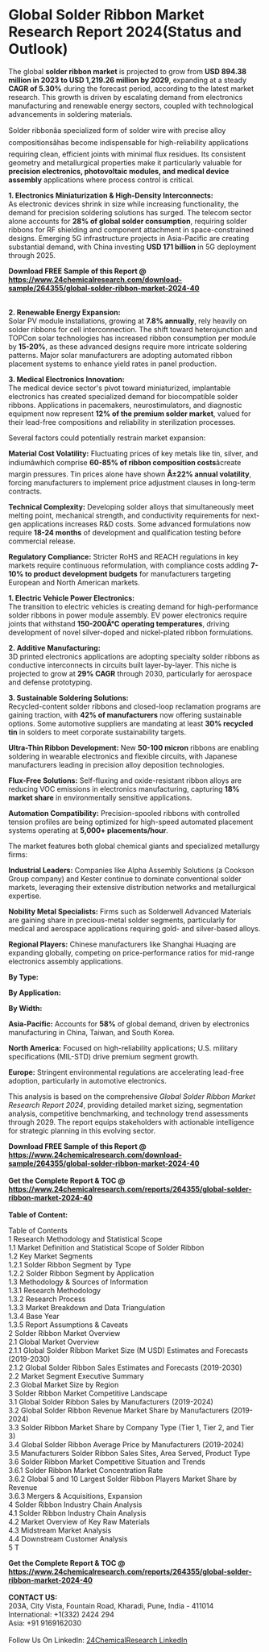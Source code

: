 <h1>Global Solder Ribbon Market Research Report 2024(Status and Outlook)</h1><p>The global <strong>solder ribbon market</strong> is projected to grow from <strong>USD 894.38 million in 2023 to USD 1,219.26 million by 2029</strong>, expanding at a steady <strong>CAGR of 5.30%</strong> during the forecast period, according to the latest market research. This growth is driven by escalating demand from electronics manufacturing and renewable energy sectors, coupled with technological advancements in soldering materials.</p><p>Solder ribbonâa specialized form of solder wire with precise alloy compositionsâhas become indispensable for high-reliability applications requiring clean, efficient joints with minimal flux residues. Its consistent geometry and metallurgical properties make it particularly valuable for <strong>precision electronics, photovoltaic modules, and medical device assembly</strong> applications where process control is critical.</p><p><strong>1. Electronics Miniaturization &amp; High-Density Interconnects:</strong><br>
As electronic devices shrink in size while increasing functionality, the demand for precision soldering solutions has surged. The telecom sector alone accounts for <strong>28% of global solder consumption</strong>, requiring solder ribbons for RF shielding and component attachment in space-constrained designs. Emerging 5G infrastructure projects in Asia-Pacific are creating substantial demand, with China investing <strong>USD 171 billion</strong> in 5G deployment through 2025.</p><div><b>Download FREE Sample of this Report @ 
            <a href="https://www.24chemicalresearch.com/download-sample/264355/global-solder-ribbon-market-2024-40">
            https://www.24chemicalresearch.com/download-sample/264355/global-solder-ribbon-market-2024-40</a></b></div><br><p><strong>2. Renewable Energy Expansion:</strong><br>
Solar PV module installations, growing at <strong>7.8% annually</strong>, rely heavily on solder ribbons for cell interconnection. The shift toward heterojunction and TOPCon solar technologies has increased ribbon consumption per module by <strong>15-20%</strong>, as these advanced designs require more intricate soldering patterns. Major solar manufacturers are adopting automated ribbon placement systems to enhance yield rates in panel production.</p><p><strong>3. Medical Electronics Innovation:</strong><br>
The medical device sector's pivot toward miniaturized, implantable electronics has created specialized demand for biocompatible solder ribbons. Applications in pacemakers, neurostimulators, and diagnostic equipment now represent <strong>12% of the premium solder market</strong>, valued for their lead-free compositions and reliability in sterilization processes.</p><p>Several factors could potentially restrain market expansion:</p><p><strong>Material Cost Volatility:</strong> Fluctuating prices of key metals like tin, silver, and indiumâwhich comprise <strong>60-85% of ribbon composition costs</strong>âcreate margin pressures. Tin prices alone have shown <strong>Â±22% annual volatility</strong>, forcing manufacturers to implement price adjustment clauses in long-term contracts.</p><p><strong>Technical Complexity:</strong> Developing solder alloys that simultaneously meet melting point, mechanical strength, and conductivity requirements for next-gen applications increases R&amp;D costs. Some advanced formulations now require <strong>18-24 months</strong> of development and qualification testing before commercial release.</p><p><strong>Regulatory Compliance:</strong> Stricter RoHS and REACH regulations in key markets require continuous reformulation, with compliance costs adding <strong>7-10% to product development budgets</strong> for manufacturers targeting European and North American markets.</p><p><strong>1. Electric Vehicle Power Electronics:</strong><br>
The transition to electric vehicles is creating demand for high-performance solder ribbons in power module assembly. EV power electronics require joints that withstand <strong>150-200Â°C operating temperatures</strong>, driving development of novel silver-doped and nickel-plated ribbon formulations.</p><p><strong>2. Additive Manufacturing:</strong><br>
3D printed electronics applications are adopting specialty solder ribbons as conductive interconnects in circuits built layer-by-layer. This niche is projected to grow at <strong>29% CAGR</strong> through 2030, particularly for aerospace and defense prototyping.</p><p><strong>3. Sustainable Soldering Solutions:</strong><br>
Recycled-content solder ribbons and closed-loop reclamation programs are gaining traction, with <strong>42% of manufacturers</strong> now offering sustainable options. Some automotive suppliers are mandating at least <strong>30% recycled tin</strong> in solders to meet corporate sustainability targets.</p><p><strong>Ultra-Thin Ribbon Development:</strong> New <strong>50-100 micron</strong> ribbons are enabling soldering in wearable electronics and flexible circuits, with Japanese manufacturers leading in precision alloy deposition technologies.</p><p><strong>Flux-Free Solutions:</strong> Self-fluxing and oxide-resistant ribbon alloys are reducing VOC emissions in electronics manufacturing, capturing <strong>18% market share</strong> in environmentally sensitive applications.</p><p><strong>Automation Compatibility:</strong> Precision-spooled ribbons with controlled tension profiles are being optimized for high-speed automated placement systems operating at <strong>5,000+ placements/hour</strong>.</p><p>The market features both global chemical giants and specialized metallurgy firms:</p><p><strong>Industrial Leaders:</strong> Companies like Alpha Assembly Solutions (a Cookson Group company) and Kester continue to dominate conventional solder markets, leveraging their extensive distribution networks and metallurgical expertise.</p><p><strong>Nobility Metal Specialists:</strong> Firms such as Solderwell Advanced Materials are gaining share in precious-metal solder segments, particularly for medical and aerospace applications requiring gold- and silver-based alloys.</p><p><strong>Regional Players:</strong> Chinese manufacturers like Shanghai Huaqing are expanding globally, competing on price-performance ratios for mid-range electronics assembly applications.</p><p><strong>By Type:</strong></p><p><strong>By Application:</strong></p><p><strong>By Width:</strong></p><p><strong>Asia-Pacific:</strong> Accounts for <strong>58%</strong> of global demand, driven by electronics manufacturing in China, Taiwan, and South Korea.</p><p><strong>North America:</strong> Focused on high-reliability applications; U.S. military specifications (MIL-STD) drive premium segment growth.</p><p><strong>Europe:</strong> Stringent environmental regulations are accelerating lead-free adoption, particularly in automotive electronics.</p><p>This analysis is based on the comprehensive <em>Global Solder Ribbon Market Research Report 2024</em>, providing detailed market sizing, segmentation analysis, competitive benchmarking, and technology trend assessments through 2029. The report equips stakeholders with actionable intelligence for strategic planning in this evolving sector.</p><div><b>Download FREE Sample of this Report @ 
            <a href="https://www.24chemicalresearch.com/download-sample/264355/global-solder-ribbon-market-2024-40">
            https://www.24chemicalresearch.com/download-sample/264355/global-solder-ribbon-market-2024-40</a></b></div><br><div><b>Get the Complete Report & TOC @ 
            <a href="https://www.24chemicalresearch.com/reports/264355/global-solder-ribbon-market-2024-40">
            https://www.24chemicalresearch.com/reports/264355/global-solder-ribbon-market-2024-40</a></b></div><br>
            <b>Table of Content:</b><p>Table of Contents<br />
1 Research Methodology and Statistical Scope<br />
1.1 Market Definition and Statistical Scope of Solder Ribbon<br />
1.2 Key Market Segments<br />
1.2.1 Solder Ribbon Segment by Type<br />
1.2.2 Solder Ribbon Segment by Application<br />
1.3 Methodology & Sources of Information<br />
1.3.1 Research Methodology<br />
1.3.2 Research Process<br />
1.3.3 Market Breakdown and Data Triangulation<br />
1.3.4 Base Year<br />
1.3.5 Report Assumptions & Caveats<br />
2 Solder Ribbon Market Overview<br />
2.1 Global Market Overview<br />
2.1.1 Global Solder Ribbon Market Size (M USD) Estimates and Forecasts (2019-2030)<br />
2.1.2 Global Solder Ribbon Sales Estimates and Forecasts (2019-2030)<br />
2.2 Market Segment Executive Summary<br />
2.3 Global Market Size by Region<br />
3 Solder Ribbon Market Competitive Landscape<br />
3.1 Global Solder Ribbon Sales by Manufacturers (2019-2024)<br />
3.2 Global Solder Ribbon Revenue Market Share by Manufacturers (2019-2024)<br />
3.3 Solder Ribbon Market Share by Company Type (Tier 1, Tier 2, and Tier 3)<br />
3.4 Global Solder Ribbon Average Price by Manufacturers (2019-2024)<br />
3.5 Manufacturers Solder Ribbon Sales Sites, Area Served, Product Type<br />
3.6 Solder Ribbon Market Competitive Situation and Trends<br />
3.6.1 Solder Ribbon Market Concentration Rate<br />
3.6.2 Global 5 and 10 Largest Solder Ribbon Players Market Share by Revenue<br />
3.6.3 Mergers & Acquisitions, Expansion<br />
4 Solder Ribbon Industry Chain Analysis<br />
4.1 Solder Ribbon Industry Chain Analysis<br />
4.2 Market Overview of Key Raw Materials<br />
4.3 Midstream Market Analysis<br />
4.4 Downstream Customer Analysis<br />
5 T</p><div><b>Get the Complete Report & TOC @ 
            <a href="https://www.24chemicalresearch.com/reports/264355/global-solder-ribbon-market-2024-40">
            https://www.24chemicalresearch.com/reports/264355/global-solder-ribbon-market-2024-40</a></b></div><br><b>CONTACT US:</b><br>
            203A, City Vista, Fountain Road, Kharadi, Pune, India - 411014<br>
            International: +1(332) 2424 294<br>
            Asia: +91 9169162030 <br><br>
            Follow Us On LinkedIn: <a href="https://www.linkedin.com/company/24chemicalresearch/">24ChemicalResearch LinkedIn</a>